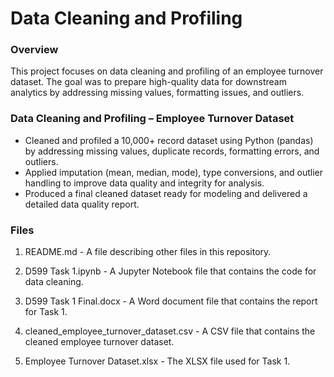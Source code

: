 # Data Cleaning and Profiling
### Overview
This project focuses on data cleaning and profiling of an employee turnover dataset. The goal was to prepare high-quality data for downstream analytics by addressing missing values, formatting issues, and outliers.

### Data Cleaning and Profiling – Employee Turnover Dataset
  - Cleaned and profiled a 10,000+ record dataset using Python (pandas) by addressing missing values, duplicate records, formatting errors, and outliers.
  -	Applied imputation (mean, median, mode), type conversions, and outlier handling to improve data quality and integrity for analysis.
  -	Produced a final cleaned dataset ready for modeling and delivered a detailed data quality report.


### Files
1. README.md - A file describing other files in this repository.

2. D599 Task 1.ipynb - A Jupyter Notebook file that contains the code for data cleaning.

3. D599 Task 1 Final.docx - A Word document file that contains the report for Task 1.

4. cleaned_employee_turnover_dataset.csv - A CSV file that contains the cleaned employee turnover dataset.

5. Employee Turnover Dataset.xlsx - The XLSX file used for Task 1.
